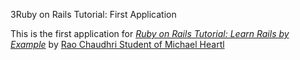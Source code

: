 3Ruby on Rails Tutorial: First Application

This is the first application for [*Ruby on Rails Tutorial: Learn Rails by Example*](http://railstutorial.org/) by [Rao Chaudhri Student of Michael Heartl](http://michaelhartl.com/)
